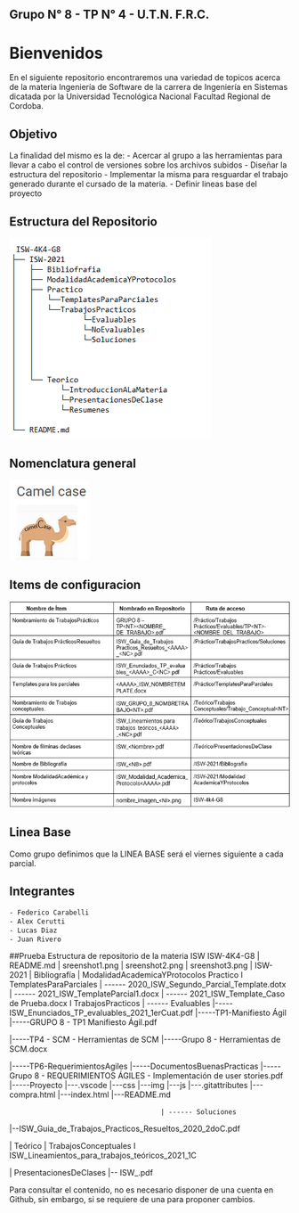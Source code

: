 ## Grupo N° 8 - TP N° 4 - U.T.N. F.R.C. 

# Bienvenidos
En el siguiente repositorio encontraremos una variedad de topicos acerca de la materia Ingeniería de Software 
de la carrera de Ingeniería en Sistemas dicatada por la Universidad Tecnológica Nacional Facultad Regional de Cordoba.

## Objetivo
La finalidad del mismo es la de:
    - Acercar al grupo a las herramientas para llevar a cabo el control de versiones sobre los archivos subidos
    - Diseñar la estructura del repositorio
    - Implementar la misma para resguardar el trabajo generado durante el cursado de la materia.
    - Definir lineas base del proyecto

## Estructura del Repositorio 

![Screenshot](screenshot_1.png)

## Nomenclatura general
![Screenshot](screenshot_2.png)


## Items de configuracion
![Screenshot](screenshot_3.png)

## Linea Base 
   Como grupo definimos que la LINEA BASE será el viernes siguiente a cada parcial.

## Integrantes
    - Federico Carabelli
    - Alex Cerutti
    - Lucas Diaz
    - Juan Rivero
 ##Prueba
 Estructura de repositorio de la materia ISW
ISW-4K4-G8
|	README.md
|	sreenshot1.png
|	sreenshot2.png
|	sreenshot3.png
|	ISW-2021
|	Bibliografía
|	ModalidadAcademicaYProtocolos
	Practico
I	TemplatesParaParciales
       			       | ------ 2020_ISW_Segundo_Parcial_Template.dotx
       | ------ 2021_ISW_TemplateParcial1.docx
                                          | ------ 2021_ISW_Template_Caso de Prueba.docx
I	TrabajosPracticos
       | ------ Evaluables
|-----ISW_Enunciados_TP_evaluables_2021_1erCuat.pdf
|-----TP1-Manifiesto Ágil
|-----GRUPO 8 - TP1 Manifiesto Ágil.pdf

|-----TP4 - SCM - Herramientas de SCM
|-----Grupo 8 - Herramientas de SCM.docx

|-----TP6-RequerimientosAgiles
|-----DocumentosBuenasPracticas
|-----Grupo 8 - REQUERIMIENTOS ÁGILES - Implementación de user stories.pdf
|-----Proyecto
	|---.vscode
|---css
|---img
|---js
|---.gitattributes
|---compra.html
|---index.html
|---README.md

                                          | ------ Soluciones
|--ISW_Guia_de_Trabajos_Practicos_Resueltos_2020_2doC.pdf

|	Teórico
|	TrabajosConceptuales
I	ISW_Lineamientos_para_trabajos_teóricos_2021_1C

|	PresentacionesDeClases
                                         |-- ISW_<Nombre>.pdf 


Para consultar el contenido, no es necesario disponer de una cuenta en Github, sin embargo, si se requiere de una para proponer cambios.
